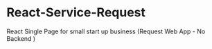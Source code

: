 # React-Service-Request
React Single Page for small start up business (Request Web App - No Backend )
